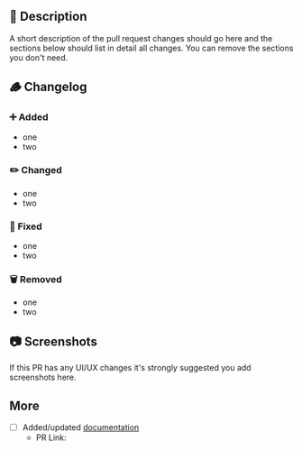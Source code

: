 ## 📃 Description

A short description of the pull request changes should go here and the sections below should list in detail all changes. You can remove the sections you don't need.

## 🪵 Changelog

### ➕ Added

- one
- two

### ✏️ Changed

- one
- two

### 🔧 Fixed

- one
- two

### 🗑️ Removed

- one
- two

## 📷 Screenshots

If this PR has any UI/UX changes it's strongly suggested you add screenshots here.

## More
- [ ] Added/updated [documentation](https://github.com/alexjustesen/speedtest-tracker-docs)
  - PR Link:  
